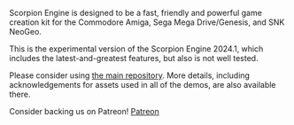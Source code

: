 Scorpion Engine is designed to be a fast, friendly and powerful game creation kit for the Commodore Amiga, Sega Mega Drive/Genesis, and SNK NeoGeo.

This is the experimental version of the Scorpion Engine 2024.1, which includes the latest-and-greatest features, but also is not well tested. 

Please consider using [the main repository](https://github.com/earok/scorpion-editor-demos). More details, including acknowledgements for assets used in all of the demos, are also available there.

Consider backing us on Patreon! [Patreon](https://patreon.com/scorpionengine)
